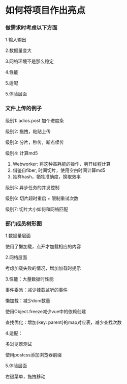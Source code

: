 # 如何将项目作出亮点

### 做需求时考虑以下方面

1.输入输出

2.数据量变大

3.网络环境不是那么稳定

4.性能

5.适配

5.体验层面

### 文件上传的例子

级别1: adios.post 加个进度条

级别2: 拖拽，粘贴上传

级别3: 分片，秒传，断点续传

级别4: 计算md5

1. Webworker: 将这种高耗能的操作，另开线程计算
2. 借鉴自fiber, 时间切片，使用空白时间计算md5
3. 抽样hash，牺牲准确度，换取效率

级别5: 异步任务的并发控制

级别6: 切片超时重启 + 限制重试次数

级别7: 切片大小如何和网络匹配

### 部门成员树形图

1.数据量层面

使用了懒加载，点开才加载相应的内容

2.网络层面

考虑加载失败的情况，增加加载时提示

3.性能：大量数据时性能

事件委派：减少挂载监听的事件

懒加载：减少dom数量

使用Object.freeze减少vue中的依赖创建

查找优化：增加{key: parent}的map对应表，减少查找次数

4.适配：

多浏览器测试

使用postcss添加浏览器前缀

5.体验层面

右键菜单，拖拽移动